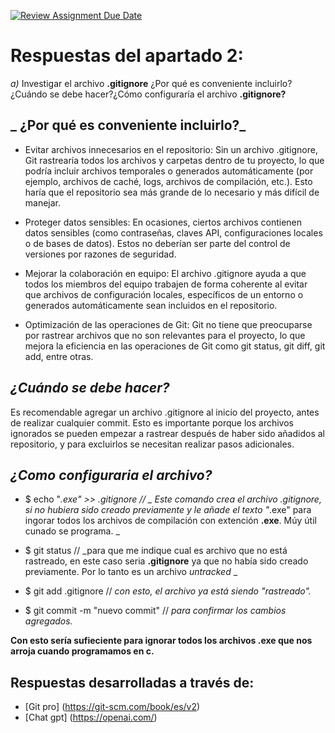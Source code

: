 [![Review Assignment Due Date](https://classroom.github.com/assets/deadline-readme-button-22041afd0340ce965d47ae6ef1cefeee28c7c493a6346c4f15d667ab976d596c.svg)](https://classroom.github.com/a/kl-E8VQf)

# Respuestas del apartado 2:
_a)_ Investigar el archivo **.gitignore** ¿Por qué es conveniente incluirlo?
¿Cuándo se debe hacer?¿Cómo configuraría el archivo **.gitignore?**

## _ ¿Por qué es conveniente incluirlo?_
- Evitar archivos innecesarios en el repositorio: Sin un archivo .gitignore, Git rastrearía todos los archivos y carpetas dentro de tu proyecto, lo que podría incluir archivos temporales o generados automáticamente (por ejemplo, archivos de caché, logs, archivos de compilación, etc.). Esto haría que el repositorio sea más grande de lo necesario y más difícil de manejar.

- Proteger datos sensibles: En ocasiones, ciertos archivos contienen datos sensibles (como contraseñas, claves API, configuraciones locales o de bases de datos). Estos no deberían ser parte del control de versiones por razones de seguridad.

- Mejorar la colaboración en equipo: El archivo .gitignore ayuda a que todos los miembros del equipo trabajen de forma coherente al evitar que archivos de configuración locales, específicos de un entorno o generados automáticamente sean incluidos en el repositorio.

- Optimización de las operaciones de Git: Git no tiene que preocuparse por rastrear archivos que no son relevantes para el proyecto, lo que mejora la eficiencia en las operaciones de Git como git status, git diff, git add, entre otras.

## _¿Cuándo se debe hacer?_
Es recomendable agregar un archivo .gitignore al inicio del proyecto, antes de realizar cualquier commit. Esto es importante porque los archivos ignorados se pueden empezar a rastrear después de haber sido añadidos al repositorio, y para excluirlos se necesitan realizar pasos adicionales.

## _¿Como configuraria el archivo?_
* $ echo "*.exe" >> .gitignore // _ Este comando crea el archivo .gitignore, si no hubiera sido creado previamente y le añade el texto "*.exe" para ingorar todos los archivos de compilación con extención **.exe**. Múy útil cunado se programa. _

* $ git status // _para que me indique cual es archivo que no está rastreado, en este caso seria **.gitignore** ya que no había sido creado previamente. Por lo tanto es un archivo _untracked_ _

* $ git add .gitignore // _con esto, el archivo ya está siendo "rastreado"._
* $ git commit -m "nuevo commit" // _para confirmar los cambios agregados._

**Con esto sería sufieciente para ignorar todos los archivos .exe que nos arroja cuando programamos en c.**

## Respuestas desarrolladas a través de:
- [Git pro] (https://git-scm.com/book/es/v2)
- [Chat gpt] (https://openai.com/)



